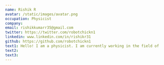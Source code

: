 ```yaml
---
name: Rishik R
avatar: /static/images/avatar.png
occupation: Physicist
company:
email: rishikkumarr35@gmail.com
twitter: https://twitter.com/robotchickn1
linkedin: www.linkedin.com/in/rishikr31
github: https://github.com/robotchickn1
text1: Hello! I am a physicist. I am currently working in the field of Quantum Computing.
text2:
text3:
---
```

